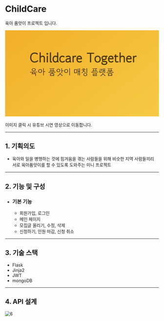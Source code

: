 # ChildCare
육아 품앗이 프로젝트 입니다.

[![ChildCare](./static/ogimage.png)](https://youtu.be/aFWosYimem0) 

이미지 클릭 시 유튜브 시연 영상으로 이동합니다.

-------------
## 1. 기획의도
  - 육아와 일을 병행하는 것에 힘겨움을 겪는 사람들을 위해 비슷한 지역 사람들끼리 서로 육아품앗이를 할 수 있도록 도와주는 미니 프로젝트
-------------
## 2. 기능 및 구성
  - ### 기본 기능
      + 회원가입, 로그인
      + 메인 페이지
      + 모집글 올리기, 수정, 삭제
      + 신청하기, 인원 마감, 신청 취소

-------------
## 3. 기술 스택
  + Flask
  + Jinja2
  + JWT
  + mongoDB
-------------
## 4. API 설계

![6](https://user-images.githubusercontent.com/45589210/148733888-caa9f58e-0713-4784-bd79-d35f824abb6f.jpg)
